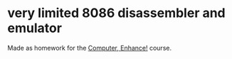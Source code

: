 # very limited 8086 disassembler and emulator

Made as homework for the [Computer, Enhance!](https://www.computerenhance.com/) course.  
